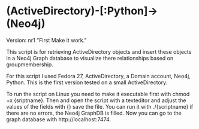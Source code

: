 # (ActiveDirectory)-[:Python]->(Neo4j)

Version: nr1 "First Make it work."

This script is for retrieving ActiveDirectory objects and insert these objects in a Neo4j Graph database to visualize there relationships based on groupmembership.

For this script I used Fedora 27, ActiveDirectory, a Domain account, Neo4j, Python.
This is the first version tested on a small ActiveDirectory.

To run the script on Linux you need to make it executable first with chmod +x {sriptname}.
Then and open the script with a texteditor and adjust the values of the fields with {} save the file. You can run it with ./{scriptname} if there are no errors, the Neo4j GraphDB is filled. Now you can go to the graph database with http://localhost:7474.




